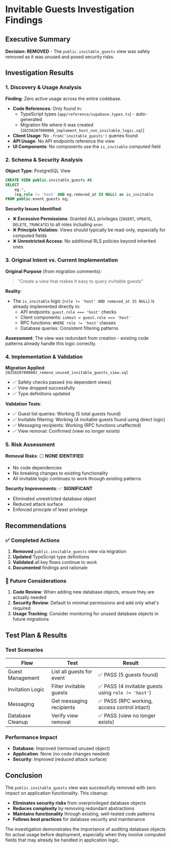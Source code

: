 # Invitable Guests Investigation Findings

## Executive Summary

**Decision: REMOVED** - The `public.invitable_guests` view was safely removed as it was unused and posed security risks.

## Investigation Results

### 1. Discovery & Usage Analysis

**Finding**: Zero active usage across the entire codebase.

- **Code References**: Only found in:
  - TypeScript types (`app/reference/supabase.types.ts`) - auto-generated
  - Migration file where it was created (`20250207000000_implement_host_non_invitable_logic.sql`)
- **Client Usage**: No `.from('invitable_guests')` queries found
- **API Usage**: No API endpoints reference the view
- **UI Components**: No components use the `is_invitable` computed field

### 2. Schema & Security Analysis

**Object Type**: PostgreSQL View

```sql
CREATE VIEW public.invitable_guests AS
SELECT
    eg.*,
    (eg.role != 'host' AND eg.removed_at IS NULL) as is_invitable
FROM public.event_guests eg;
```

**Security Issues Identified**:

- ❌ **Excessive Permissions**: Granted ALL privileges (`INSERT`, `UPDATE`, `DELETE`, `TRUNCATE`) to all roles including `anon`
- ❌ **Principle Violation**: Views should typically be read-only, especially for computed fields
- ❌ **Unrestricted Access**: No additional RLS policies beyond inherited ones

### 3. Original Intent vs. Current Implementation

**Original Purpose** (from migration comments):

> "Create a view that makes it easy to query invitable guests"

**Reality**:

- The `is_invitable` logic (`role != 'host' AND removed_at IS NULL`) is already implemented directly in:
  - API endpoints: `guest.role === 'host'` checks
  - Client components: `isHost = guest.role === 'host'`
  - RPC functions: `WHERE role != 'host'` clauses
  - Database queries: Consistent filtering patterns

**Assessment**: The view was redundant from creation - existing code patterns already handle this logic correctly.

### 4. Implementation & Validation

**Migration Applied**: `20250207000002_remove_unused_invitable_guests_view.sql`

- ✅ Safety checks passed (no dependent views)
- ✅ View dropped successfully
- ✅ Type definitions updated

**Validation Tests**:

- ✅ Guest list queries: Working (5 total guests found)
- ✅ Invitable filtering: Working (4 invitable guests found using direct logic)
- ✅ Messaging recipients: Working (RPC functions unaffected)
- ✅ View removal: Confirmed (view no longer exists)

### 5. Risk Assessment

**Removal Risks**: ⚪ **NONE IDENTIFIED**

- No code dependencies
- No breaking changes to existing functionality
- All invitable logic continues to work through existing patterns

**Security Improvements**: ✅ **SIGNIFICANT**

- Eliminated unrestricted database object
- Reduced attack surface
- Enforced principle of least privilege

## Recommendations

### ✅ Completed Actions

1. **Removed** `public.invitable_guests` view via migration
2. **Updated** TypeScript type definitions
3. **Validated** all key flows continue to work
4. **Documented** findings and rationale

### 🔄 Future Considerations

1. **Code Review**: When adding new database objects, ensure they are actually needed
2. **Security Review**: Default to minimal permissions and add only what's required
3. **Usage Tracking**: Consider monitoring for unused database objects in future migrations

## Test Plan & Results

### Test Scenarios

| Flow             | Test                      | Result                                              |
| ---------------- | ------------------------- | --------------------------------------------------- |
| Guest Management | List all guests for event | ✅ PASS (5 guests found)                            |
| Invitation Logic | Filter invitable guests   | ✅ PASS (4 invitable guests using `role != 'host'`) |
| Messaging        | Get messaging recipients  | ✅ PASS (RPC working, access control intact)        |
| Database Cleanup | Verify view removal       | ✅ PASS (view no longer exists)                     |

### Performance Impact

- **Database**: Improved (removed unused object)
- **Application**: None (no code changes needed)
- **Security**: Improved (reduced attack surface)

## Conclusion

The `public.invitable_guests` view was successfully removed with zero impact on application functionality. This cleanup:

- **Eliminates security risks** from overprivileged database objects
- **Reduces complexity** by removing redundant abstractions
- **Maintains functionality** through existing, well-tested code patterns
- **Follows best practices** for database security and maintenance

The investigation demonstrates the importance of auditing database objects for actual usage before deployment, especially when they involve computed fields that may already be handled in application logic.
